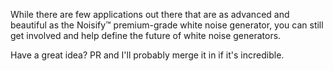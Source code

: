 
While there are few applications out there that are as advanced and beautiful as the Noisify™ premium-grade white noise generator, you can still get involved and help define the future of white noise generators. 

Have a great idea? PR and I'll probably merge it in if it's incredible. 
